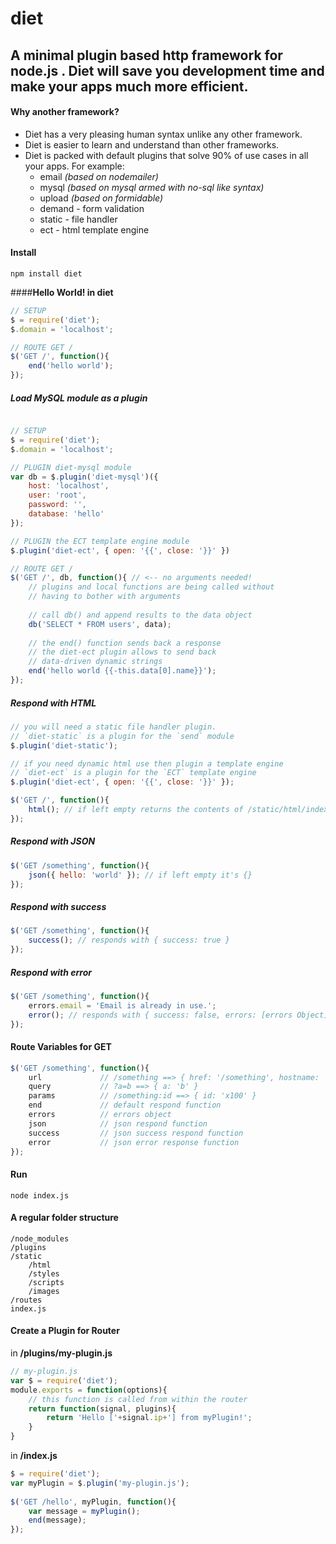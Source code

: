 **diet**
===

A minimal plugin based http framework for node.js . Diet will save you development time and make your apps much more efficient.
--

#### **Why another framework?**

 - Diet has a very pleasing human syntax unlike any other framework.
 - Diet is easier to learn and understand than other frameworks.
 - Diet is packed with default plugins that solve 90% of use cases in all your apps. For example: 
	 - email *(based on nodemailer)*
	 - mysql *(based on mysql armed with no-sql like syntax)*
	 - upload *(based on formidable)*
	 - demand - form validation
	 - static - file handler
	 - ect - html template engine

#### **Install**
```
npm install diet
```

####**Hello World! in diet**
```js
// SETUP
$ = require('diet');
$.domain = 'localhost';

// ROUTE GET /
$('GET /', function(){
    end('hello world');
});
```
##### **Load MySQL module as a plugin**
```js

// SETUP
$ = require('diet');
$.domain = 'localhost'; 

// PLUGIN diet-mysql module
var db = $.plugin('diet-mysql')({
    host: 'localhost',
    user: 'root',
    password: '',
    database: 'hello'
});

// PLUGIN the ECT template engine module
$.plugin('diet-ect', { open: '{{', close: '}}' }) 

// ROUTE GET /
$('GET /', db, function(){ // <-- no arguments needed!
    // plugins and local functions are being called without
    // having to bother with arguments
    
    // call db() and append results to the data object
    db('SELECT * FROM users', data); 
    
    // the end() function sends back a response
    // the diet-ect plugin allows to send back
    // data-driven dynamic strings
    end('hello world {{-this.data[0].name}}');
});
```

##### **Respond with HTML**
```js
// you will need a static file handler plugin. 
// `diet-static` is a plugin for the `send` module
$.plugin('diet-static');

// if you need dynamic html use then plugin a template engine 
// `diet-ect` is a plugin for the `ECT` template engine
$.plugin('diet-ect', { open: '{{', close: '}}' });

$('GET /', function(){
    html(); // if left empty returns the contents of /static/html/index.html
});
```

##### **Respond with JSON**

```js
$('GET /something', function(){
    json({ hello: 'world' }); // if left empty it's {}
});
```

##### **Respond with success**
```js
$('GET /something', function(){
    success(); // responds with { success: true } 
});
```

##### **Respond with error**
```js
$('GET /something', function(){
    errors.email = 'Email is already in use.';
    error(); // responds with { success: false, errors: [errors Object] } 
});
```

#### **Route Variables for GET**
```js
$('GET /something', function(){
    url             // /something ==> { href: '/something', hostname: 'localhost', pathname: 'something' }
    query           // ?a=b ==> { a: 'b' }
    params          // /something:id ==> { id: 'x100' }
    end             // default respond function
    errors          // errors object
    json            // json respond function
    success         // json success respond function
    error           // json error response function
});
```

#### **Run**
```
node index.js
```

#### **A regular folder structure**
```
/node_modules
/plugins
/static
    /html
    /styles
    /scripts
    /images
/routes
index.js
```

#### **Create a Plugin for Router**

in **/plugins/my-plugin.js**
```js
// my-plugin.js
var $ = require('diet');
module.exports = function(options){
    // this function is called from within the router
    return function(signal, plugins){
        return 'Hello ['+signal.ip+'] from myPlugin!';
    }
}
```

in **/index.js**
```js 
$ = require('diet');
var myPlugin = $.plugin('my-plugin.js');
    
$('GET /hello', myPlugin, function(){
    var message = myPlugin();
    end(message);
});
```
